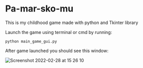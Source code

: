 # Pa-mar-sko-mu
This is my childhood game made with python and Tkinter library

Launch the game using terminal or cmd by running:

`python main_game_gui.py`

After game launched you should see this window:

![Screenshot 2022-02-28 at 15 26 10](https://user-images.githubusercontent.com/46317706/155991384-b1217a70-ebc5-4856-884f-335959d93032.png)


